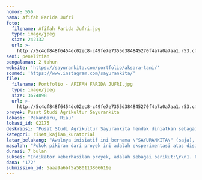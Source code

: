 ```yaml
---
nomor: 556
nama: Afifah Farida Jufri
foto:
  filename: Afifah Farida Jufri.jpg
  type: image/jpeg
  size: 242132
  url: >-
    http://5c4cf848f6454dc02ec8-c49fe7e7355d384845270f4a7a0a7aa1.r53.cf2.rackcdn.com/470e1baf-f3bb-409b-9d63-c4ab1ce89629/Afifah%20Farida%20Jufri.jpg
seni: penelitian
pengalaman: 2 tahun
website: 'https://sayurankita.com/portfolio/aksara-tani/'
sosmed: 'https://www.instagram.com/sayurankita/'
file:
  filename: Portfolio - AFIFAH FARIDA JUFRI.jpg
  type: image/jpeg
  size: 3674898
  url: >-
    http://5c4cf848f6454dc02ec8-c49fe7e7355d384845270f4a7a0a7aa1.r53.cf2.rackcdn.com/fe7dbd16-f61b-452e-bebd-57cc815da6ff/Portfolio%20-%20AFIFAH%20FARIDA%20JUFRI.jpg
proyek: Pusat Studi Agrikultur Sayurankita
lokasi: 'Pekanbaru, Riau'
lokasi_id: Q2175
deskripsi: "Pusat Studi Agrikultur Sayurankita hendak diniatkan sebagai laboratorium berpikir dan praktik di ranah pertanian yang dikombinasikan dengan pengetahuan literasi media dan kesenian. Implementasi dari proyek ini berupa aksi pengolahan lahan sederhana (green house yang berlokasi di Pekanbaru, sebagai laboratorium pertanian sederhana) yang pengelolaannya akan dipadu dengan penyelenggaraan kegiatan-kegiatan kreatif reguler yang menyoroti isu pertanian, pangan, dan agraria, serta pengelolaan media alternatif berbasis online sebagai kanal terbuka (open source) untuk berbagi informasi, pengetahuan, dan pengalaman terkait perpaduan antara disiplin agrikultur dan seni.\r\n\r\nDalam proyek ini, secara khusus saya juga akan melakukan riset tentang jenis-jenis tanaman yang ada di Provinsi Riau menggunakan pendekatan dan metode akademik pertanian, dan kemudian diolah secara kuratorial untuk disajikan ke publik sebagai karya seni, yaitu ke dalam bentuk karya visual dan dipresentasikan dalam bentuk pameran multimedia. Output paling akhir dari proyek ini ialah sebuah buku (dalam format art-book) yang memaparkan metode dan temuan-temuan selama pelaksanaan proyek tersebut, untuk didistribusikan secara gratis.\r\n\r\nPengelolaan Pusat Studi Agrikultur Sayurankita (lihat website https://sayurankita.com/) sesungguhnya telah dilakukan sejak tahun 2016, dan akan terus dilanjutkan sebagai sebuah program kegiatan yang berkelanjutan, demi mencapai cita-cita menjadi \"pusat studi agrikultur\"."
kategori: riset_kajian_kuratorial
latar_belakang: "Awalnya inisiatif ini bernama \"SAYURANKITA\" (saja), didirikan sebagai lahan usaha kecil di bidang perkebunan sayur. Namun, dalam perkembangannya, mengingat bahwa pengetahuan tentang pertanian sangat luas, dan perlu disebarluaskan, inisiatif ini kemudian berganti visi sebagai platform penelitian yang mengkaji isu pertanian, pangan, dan agraria secara umum, dan mengganti orientasinya menjadi inisiatif non-profit, dan memilih nama resmi \"PUSAT STUDI AGRIKULTUR SAYURANKITA\". Terutama jika meninjau konteks demografis dan geografis di Provinsi Riau, yang memiliki potensi yang tinggi di sektor perekonomian dan pertaniannya, tetapi pesebaran tentang pengetahuan pertanian itu sendiri terbilang masih minim. Bahkan, dapat dikatakan belum ada kanal informasi yang secara spesifik mendistribusikan secara cuma-cuma pengetahuan tersebut.\r\n\r\nProyek ini, dengan kata lain, dilatarbelakangi oleh keinginan untuk menyebarkan pengetahuan tentang pertanian seluas-luasnya. Dalam praktiknya, disiplin seni kemudian menjadi metode yang paling efisien dan efektif untuk menarik atensi publik, serta menjadi cara terbaik untuk melipatkgandakan gaung dari hasil penelitian yang telah dilakukan, karena kemasan secara seni membuka peluang khasanah yang lebih segar dan eksperimentatif. Hal itu sebagaimana telah terbukti dari salah satu proyek yang pernah dilakukan oleh Pusat Studi Agrikultur Sayurankita di Lombok Utara, bernama proyek Aksara Tani. \r\n\r\nPusat Studi Agrikultur Sayurankita diharapkan dapat menjadi platform penelitian lintas disiplin di ranah kreatif."
masalah: "Pokok pikiran dari proyek ini adalah eksperimentasi atas disiplin pertanian yang dikombinasikan dengan disiplin seni dan literasi media. Bagaimana kombinasi dari ketiga disiplin itu dapat memicu pemikiran ataupun metode-metode alternatif yang bisa dimanfaatkan untuk menanggapi isu-isu seputar agrikultur.\r\n\r\nTema spesifik dari proyek ini adalah \"Identifikasi Isu Pertanian di Riau\". Tema ini secara sadar dipilih mengingat belum maksimalnya kualitas kajian-kajian ilmiah yang diproduksi oleh perguruan tinggi atau lembaga riset di Riau tentang isu pertanian dan agraria. Selain itu, jika pun ada, masih sangat sedikit dan terlalu kaku, serta masih bias gender. Oleh karena itu, ketimpangan arus informasi dan pengetahuan tentang pertanian ini perlu ditanggapi dengan aksi yang memanfaatkan metode-metode kreatif (seni).  Untuk mengetahui secara lebih dalam potensi pertanian itu, perlu diawali dengan pengkajian dan pemetaan terhadap isu-isu pertanian di Riau, salah satunya ialah dengan mengidentifikasi jenis-jenis tanaman di daerah tersebut, serta melibatkan lebih banyak perempuan dalam aksi tersebut. \r\n\r\nHasil penelitian ini, yang akan disebarkan lewat beragam bentuk presentasi (pameran atau penerbitan buku kreatif) diharapkan dapat menjadi opsi untuk mengisi kekurangan infrastruktur pendidikan pertanian dan timpangnya arus informasi mengenai bidang itu. Produksi pengetahuan dan distribusi terbuka, serta keterlibatan aktif perempuan, adalah tujuan utama dari proyek ini."
durasi: 7 bulan
sukses: "Indikator keberhasilan proyek, adalah sebagai berikut:\r\n1. Proporsi jumlah partisipan/pegiat perempuan setidaknya 50% dari jumlah partisipan/pegiat yang akan melaksanakan proyek ini (secara berkelanjutan).\r\n2. Terlibatnya warga lokal di kota Pekanbaru, secara khusus, dan Provinsi Riau, secara umum, dalam aktivitas Pusat Studi Agrikultur Sayurankita.\r\n3. Tercapainya target pengidentifikasian jenis-jenis tanaman yang khas di Riau, terutama identifikasi secara akademis pertanian, minimal 30 jenis tanaman.\r\n4. Terbangunnya kanal informasi terbuka (berbasis online) yang dapat menerbitkan tulisan mingguan, karya visual dan video bulanan.\r\n5. Terbukanya jaringan baru para pecinta/pegiat pertanian dan kesenian di Riau.\r\n6. Terciptanya para peneliti-peneliti warga perempuan yang dapat memproduksi informasi tentang pengalaman dan pengetahuan mereka terkait aktivitas tanam-menanam.\r\n7. Penerbitan karya buku (paling tidak satu buku dalam rentang waktu pelaksanaan proyek ini), berisi gagasan tentang lintas disiplin antara pertanian dan kesenian, yang mudah dimengerti dan dapat menjadi acuan bagi penelitian-penelitian mendatang.\r\n8. Terselenggaranya berbagai event sederhana yang kreatif, khususnya dalam kemasan seni, serta terciptanya karya-karya seni visual baru berbasis penelitian dan sosial kemasyarakatan, yang dapat menarik perhatian publik di Riau.\r\n9. Terdapatnya respon pemerintah daerah atas inisiatif ini, serta respon media massa lokal.\r\n10. Terlibatnya kalangan akademisi lokal di bidang pertanian dan seni dalam kegiatan Pusat Studi Agrikultur Sayurankita."
dana: '172'
submission_id: 5aaa9a6bf5a580113806619e
---
```

